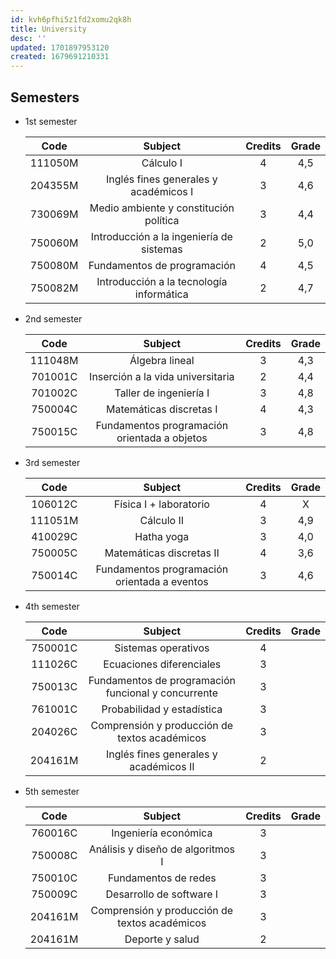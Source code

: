 ```yaml
---
id: kvh6pfhi5z1fd2xomu2qk8h
title: University
desc: ''
updated: 1701897953120
created: 1679691210331
---
```


## Semesters

- 1st semester

	|  Code   |                 Subject                  | Credits | Grade |
	|:-------:|:----------------------------------------:|:-------:|:-----:|
	| 111050M |                Cálculo I                 |    4    |  4,5  |
	| 204355M |  Inglés fines generales y académicos I   |    3    |  4,6  |
	| 730069M |  Medio ambiente y constitución política  |    3    |  4,4  |
	| 750060M | Introducción a la ingeniería de sistemas |    2    |  5,0  |
	| 750080M |       Fundamentos de programación        |    4    |  4,5  |
	| 750082M | Introducción a la tecnología informática |    2    |  4,7  |

- 2nd semester

	|  Code   |                   Subject                    | Credits | Grade |
	|:-------:|:--------------------------------------------:|:-------:|:-----:|
	| 111048M |                Álgebra lineal                |    3    |  4,3  |
	| 701001C |      Inserción a la vida universitaria       |    2    |  4,4  |
	| 701002C |            Taller de ingeniería I            |    3    |  4,8  |
	| 750004C |           Matemáticas discretas I            |    4    |  4,3  |
	| 750015C | Fundamentos programación orientada a objetos |    3    |  4,8  |

- 3rd semester

	|  Code   |                    Subject                    | Credits | Grade |
	|:-------:|:---------------------------------------------:|:-------:|:-----:|
	| 106012C |            Física I + laboratorio             |    4    |   X   |
	| 111051M |                  Cálculo II                   |    3    |  4,9  |
	| 410029C |                  Hatha yoga                   |    3    |  4,0  |
	| 750005C |           Matemáticas discretas II            |    4    |  3,6  |
	| 750014C | Fundamentos  programación orientada a eventos |    3    |  4,6  |

- 4th semester

	|  Code   |                       Subject                       | Credits | Grade |
	|:-------:|:---------------------------------------------------:|:-------:|:-----:|
	| 750001C |                 Sistemas operativos                 |    4    |       |
	| 111026C |              Ecuaciones diferenciales               |    3    |       |
	| 750013C | Fundamentos de programación funcional y concurrente |    3    |       |
	| 761001C |             Probabilidad y estadística              |    3    |       |
	| 204026C |    Comprensión y producción de textos académicos    |    3    |       |
	| 204161M |       Inglés fines generales y académicos II        |    2    |       |

- 5th semester

	|  Code   |                    Subject                    | Credits | Grade |
	|:-------:|:---------------------------------------------:|:-------:|:-----:|
	| 760016C |             Ingeniería económica              |    3    |       |
	| 750008C |       Análisis y diseño de algoritmos I       |    3    |       |
	| 750010C |             Fundamentos de redes              |    3    |       |
	| 750009C |           Desarrollo de software I            |    3    |       |
	| 204161M | Comprensión y producción de textos académicos |    3    |       |
	| 204161M |                Deporte y salud                |    2    |       |
